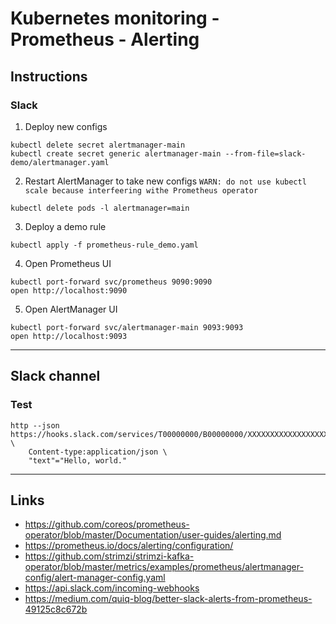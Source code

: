 # Kubernetes monitoring - Prometheus - Alerting

## Instructions

### Slack

1. Deploy new configs
  ```
  kubectl delete secret alertmanager-main
  kubectl create secret generic alertmanager-main --from-file=slack-demo/alertmanager.yaml
  ```

2. Restart AlertManager to take new configs
  `WARN: do not use kubectl scale because interfeering withe Prometheus operator`
  ```
  kubectl delete pods -l alertmanager=main
  ```

3. Deploy a demo rule
  ```
  kubectl apply -f prometheus-rule_demo.yaml
  ```

4. Open Prometheus UI
  ```
  kubectl port-forward svc/prometheus 9090:9090
  open http://localhost:9090
  ```

5. Open AlertManager UI
  ```
  kubectl port-forward svc/alertmanager-main 9093:9093
  open http://localhost:9093
  ```

---

## Slack channel

### Test

```
http --json https://hooks.slack.com/services/T00000000/B00000000/XXXXXXXXXXXXXXXXXXXXXXXX \
	Content-type:application/json \
	"text"="Hello, world."
```

---

## Links
* https://github.com/coreos/prometheus-operator/blob/master/Documentation/user-guides/alerting.md
* https://prometheus.io/docs/alerting/configuration/
* https://github.com/strimzi/strimzi-kafka-operator/blob/master/metrics/examples/prometheus/alertmanager-config/alert-manager-config.yaml
* https://api.slack.com/incoming-webhooks
* https://medium.com/quiq-blog/better-slack-alerts-from-prometheus-49125c8c672b
